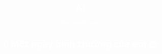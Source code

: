 # Ai
Trang web khoa học
<!DOCTYPE html>
<html lang="vi">
<head>
<meta charset="UTF-8">
<meta name="viewport" content="width=device-width, initial-scale=1.0">
<title>Một ngày bình thường của em</title>
<style>
  body {
    margin: 0;
    font-family: "Segoe UI", sans-serif;
    background: url('https://images.unsplash.com/photo-1527774269336-6b94b8f299d2?auto=format&fit=crop&w=1920&q=80') no-repeat center center fixed;
    background-size: cover;
    color: #fff;
    text-align: center;
    overflow-x: hidden;
  }

  .overlay {
    background: rgba(0,0,0,0.6);
    position: fixed;
    inset: 0;
    z-index: 0;
  }

  h1 {
    font-size: 1.8em;
    color: #00ffff;
    margin-top: 10px;
    text-shadow: 0 0 10px #00ffff;
  }

  .game-container {
    position: relative;
    z-index: 1;
    padding: 10px;
  }

  .character {
    width: 80px;
    margin: 10px auto;
    animation: float 2s infinite alternate;
  }

  @keyframes float {
    from { transform: translateY(0); }
    to { transform: translateY(-10px); }
  }

  .activity-box {
    background: rgba(20,20,20,0.85);
    border: 2px solid #0ff;
    border-radius: 15px;
    padding: 15px;
    margin: 15px auto;
    width: 90%;
    box-shadow: 0 0 20px #0ff;
  }

  .buttons button {
    margin: 10px;
    padding: 10px 20px;
    border: none;
    border-radius: 10px;
    font-size: 1em;
    color: #fff;
    cursor: pointer;
    box-shadow: 0 4px 0 #333;
    transition: all 0.2s;
  }

  .buttons button:hover {
    transform: scale(1.1);
  }

  .yes { background: linear-gradient(145deg,#00ffaa,#0077ff); }
  .no { background: linear-gradient(145deg,#ff0077,#ff7700); }

  .result-box {
    background: rgba(30,30,30,0.85);
    border-radius: 15px;
    padding: 15px;
    width: 90%;
    margin: 20px auto;
    box-shadow: 0 0 15px #ff00ff;
  }

  .robot {
    position: fixed;
    bottom: 20px;
    right: 10px;
    width: 100px;
  }

  .speech {
    position: fixed;
    bottom: 130px;
    right: 20px;
    background: rgba(255,255,255,0.9);
    color: #000;
    border-radius: 15px;
    padding: 10px;
    max-width: 60%;
    box-shadow: 0 0 10px #fff;
  }

  .flower {
    font-size: 3em;
    margin: 10px;
  }

  .start-btn, .restart-btn {
    background: linear-gradient(145deg,#00ffff,#ff00ff);
    padding: 12px 25px;
    font-size: 1.2em;
    border: none;
    border-radius: 12px;
    color: #fff;
    box-shadow: 0 4px 0 #333;
    cursor: pointer;
  }

</style>
</head>
<body>
<div class="overlay"></div>
<div class="game-container">
  <h1>🌙 Một ngày bình thường của em 🌞</h1>
  <div id="game"></div>
  <div id="result"></div>
</div>

<img src="https://cdn-icons-png.flaticon.com/512/4712/4712100.png" class="robot" id="robot" style="display:none;">
<div class="speech" id="speech" style="display:none;"></div>

<script>
const data = [
  {time:"6h00", activity:"Thức dậy, kiểm tra điện thoại ngay khi vừa mở mắt", eval:"Chưa tốt", comment:"Dễ gây mỏi mắt và phụ thuộc thói quen.", type:"Tiêu cực", score:4},
  {time:"6h30", activity:"Ăn sáng, vừa ăn vừa xem YouTube/TikTok", eval:"Chưa tốt", comment:"Giảm tập trung khi ăn uống.", type:"Tiêu cực", score:3},
  {time:"7h00", activity:"Đi học, trên xe buýt/xem điện thoại", eval:"Chưa tốt", comment:"Nguy hiểm khi tham gia giao thông.", type:"Tiêu cực", score:4},
  {time:"7h30-11h30", activity:"Học trên lớp, thỉnh thoảng dùng điện thoại để nhắn tin", eval:"Chưa tốt", comment:"Giảm hiệu quả học tập.", type:"Tiêu cực", score:4},
  {time:"11h30", activity:"Về nhà, ăn trưa, vừa ăn vừa chơi game", eval:"Chưa tốt", comment:"Tạo thói quen xấu dùng điện thoại mọi lúc.", type:"Tiêu cực", score:3},
  {time:"12h00-13h30", activity:"Ngủ trưa, nhưng dùng điện thoại đến khi ngủ gật", eval:"Chưa tốt", comment:"Giảm chất lượng giấc ngủ.", type:"Tiêu cực", score:4},
  {time:"13h30-17h00", activity:"Học thêm trực tuyến, nhưng vừa học vừa lướt mạng xã hội", eval:"Chưa tốt", comment:"Mất tập trung, hiệu quả học thấp.", type:"Tiêu cực", score:4},
  {time:"17h00-18h00", activity:"Chơi thể thao cùng bạn bè", eval:"Tốt", comment:"Giúp rèn luyện sức khỏe.", type:"Tích cực", score:1},
  {time:"18h00-19h00", activity:"Ăn tối cùng gia đình, trò chuyện trực tiếp", eval:"Tốt", comment:"Gắn kết gia đình.", type:"Tích cực", score:1},
  {time:"19h00-21h30", activity:"Làm bài tập, tra cứu tài liệu online", eval:"Tốt (nếu hợp lý)", comment:"Internet hỗ trợ học tập nếu dùng đúng.", type:"Tích cực/Tiêu cực", score:2},
  {time:"21h30", activity:"Xem phim/YouTube trước khi ngủ", eval:"Chưa tốt", comment:"Ảnh sáng xanh ảnh hưởng giấc ngủ.", type:"Tiêu cực", score:4},
  {time:"7h10", activity:"Trò chuyện trực tiếp với bạn cùng bàn trước giờ vào lớp", eval:"Tốt", comment:"Tăng kỹ năng giao tiếp.", type:"Tích cực", score:1},
  {time:"10h00", activity:"Tra cứu thông tin học tập trên điện thoại khi được giáo viên cho phép", eval:"Tốt", comment:"Sử dụng đúng mục đích học tập.", type:"Tích cực", score:1},
  {time:"15h00", activity:"Tham gia CLB sở thích tại trường", eval:"Tốt", comment:"Phát triển năng khiếu.", type:"Tích cực", score:1},
  {time:"16h30", activity:"Ngồi quán trà sữa, dùng điện thoại suốt buổi", eval:"Chưa tốt", comment:"Giảm tương tác trực tiếp với bạn bè.", type:"Tiêu cực", score:3},
  {time:"17h30", activity:"Chơi game online hơn 1 tiếng", eval:"Chưa tốt", comment:"Dễ nghiện, giảm vận động.", type:"Tiêu cực", score:4},
  {time:"18h30", activity:"Phụ giúp bố mẹ việc nhà", eval:"Tốt", comment:"Tăng kỹ năng sống.", type:"Tích cực", score:1},
  {time:"20h00", activity:"Học nhóm trực tuyến qua Zoom/Google Meet", eval:"Tốt", comment:"Tận dụng công nghệ đúng cách.", type:"Tích cực/Tiêu cực", score:2},
  {time:"20h45", activity:"Chat với bạn bè về chủ đề ngoài học tập", eval:"Chưa tốt", comment:"Dễ kéo dài thời gian online.", type:"Tiêu cực", score:3},
  {time:"22h00", activity:"Lướt mạng xã hội để 'cập nhật tin tức'", eval:"Chưa tốt", comment:"Dễ bị cuốn vào thông tin không cần thiết.", type:"Tiêu cực", score:4}
];

let current = 0;
let totalScore = 0;

const gameDiv = document.getElementById('game');
const resultDiv = document.getElementById('result');
const speech = document.getElementById('speech');
const robot = document.getElementById('robot');

function startGame() {
  current = 0;
  totalScore = 0;
  resultDiv.innerHTML = "";
  robot.style.display = 'none';
  speech.style.display = 'none';
  showActivity();
}

function showActivity() {
  if (current >= data.length) { endGame(); return; }

  const act = data[current];
  gameDiv.innerHTML = `
    <img class="character" src="https://cdn-icons-png.flaticon.com/512/8212/8212731.png">
    <div class="activity-box">
      <h2>${act.time}</h2>
      <p>${act.activity}</p>
      <div class="buttons">
        <button class="yes" onclick="choose(true)">Có</button>
        <button class="no" onclick="choose(false)">Không</button>
      </div>
    </div>
  `;
}

function choose(answer) {
  const act = data[current];
  let score = 0;
  if (act.eval.startsWith("Chưa tốt")) {
    score = answer ? act.score : 1;
  } else if (act.eval.startsWith("Tốt")) {
    if (act.eval.includes("nếu")) score = answer ? 2 : 1;
    else score = answer ? 1 : 3;
  } else if (act.type.includes("Tích cực/Tiêu cực")) {
    score = answer ? 2 : 1;
  }

  totalScore += score;

  const flower = (act.eval.startsWith("Tốt")) ? "🌸" : "🥀";
  const msg = `${act.eval}: ${act.comment}`;
  gameDiv.innerHTML = `
    <div class="activity-box">
      <h2>${act.time}</h2>
      <p>${act.activity}</p>
      <div class="flower">${flower}</div>
      <p><b>Đánh giá:</b> ${act.eval}</p>
      <p><b>Nhận xét:</b> ${act.comment}</p>
    </div>
    <button class="start-btn" onclick="next()">Tiếp tục</button>
  `;

  robot.style.display = 'block';
  speech.style.display = 'block';
  speech.textContent = msg;
}

function next() {
  current++;
  showActivity();
}

function endGame() {
  const avg = (totalScore / data.length).toFixed(1);
  let level = "", color = "";
  if (avg < 2) { level="Nguy cơ thấp"; color="#00ff99"; }
  else if (avg < 3) { level="Nguy cơ trung bình"; color="#ffff00"; }
  else if (avg < 4) { level="Nguy cơ cao"; color="#ff8800"; }
  else { level="Nguy cơ rất cao"; color="#ff0044"; }

  resultDiv.innerHTML = `
    <div class="result-box" style="border:3px solid ${color}; box-shadow:0 0 15px ${color}">
      <h2>Kết quả cuối ngày</h2>
      <p>Điểm trung bình: <b>${avg}</b></p>
      <p>Mức nguy cơ: <b style="color:${color}">${level}</b></p>
      <p>${level==="Nguy cơ thấp"?"Tốt lắm! Em đang dùng điện thoại rất hợp lí."
          :level==="Nguy cơ trung bình"?"Cần điều chỉnh thời gian dùng điện thoại hợp lí hơn."
          :level==="Nguy cơ cao"?"Hãy giảm thời gian dùng điện thoại, chú ý học tập và vận động."
          :"Cảnh báo! Em đang sử dụng điện thoại quá nhiều, cần thay đổi ngay!"}</p>
      <button class="restart-btn" onclick="startGame()">Bắt đầu lại</button>
    </div>
  `;
  gameDiv.innerHTML = "";
  robot.style.display = 'none';
  speech.style.display = 'none';
}

gameDiv.innerHTML = `<button class="start-btn" onclick="startGame()">Bắt đầu trò chơi</button>`;
</script>
</body>
</html>
